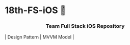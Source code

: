# 18th-FS-iOS :apple:

<h3 align="center"> Team  Full Stack iOS Repository</h3>


| Design Pattern | MVVM Model |
